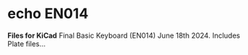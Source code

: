 # echo EN014

**Files for KiCad**
Final Basic Keyboard (EN014) June 18th 2024.
Includes Plate files...
